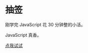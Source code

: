 # 抽签

刚学完 JavaScript 花 30 分钟整的小活。

JavaScript 真香。

[点我试试](https://note.cattom.site/code/draw-lots/draw-lots.html)

